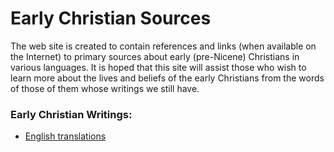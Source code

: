 # Early Christian Sources 

The web site is created to contain references and links (when available on the Internet) to primary sources about early (pre-Nicene) Christians in various languages. It is hoped that this site will assist those who wish to learn more about the lives and beliefs of the early Christians from the words of those of them whose writings we still have.

### Early Christian Writings:

* [English translations](eng/earlychristianwritings.html)
